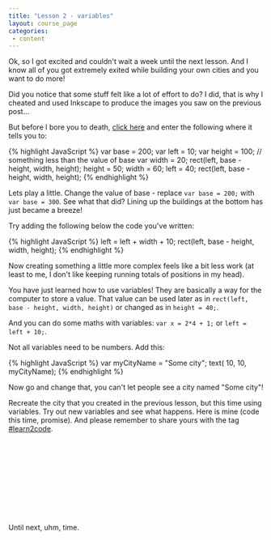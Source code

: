 ```yaml
---
title: "Lesson 2 - variables"
layout: course_page
categories:
 - content
---
```


Ok, so I got excited and couldn't wait a week until the next lesson. And I know all of you got extremely exited while building your own cities and you want to do more!

Did you notice that some stuff felt like a lot of effort to do? I did, that is why I cheated and used Inkscape to produce the images you saw on the previous post...

But before I bore you to death, [click here](http://jsfiddle.net/dirkcuys/TVdhb/) and enter the following where it tells you to:

{% highlight JavaScript %}
var base = 200;
var left = 10;
var height = 100; // something less than the value of base
var width = 20;
rect(left, base - height, width, height);
height = 50;
width = 60;
left = 40;
rect(left, base - height, width, height);
{% endhighlight %}

Lets play a little. Change the value of base - replace ```var base = 200;``` with ```var base = 300```. See what that did? Lining up the buildings at the bottom has just became a breeze!

Try adding the following below the code you've written:

{% highlight JavaScript %}
left = left + width + 10;
rect(left, base - height, width, height);
{% endhighlight %}

Now creating something a little more complex feels like a bit less work (at least to me, I don't like keeping running totals of positions in my head).

You have just learned how to use variables! They are basically a way for the computer to store a value. That value can be used later as in ```rect(left, base - height, width, height)``` or changed as in ```height = 40;```.

And you can do some maths with variables: ```var x = 2*4 + 1;``` or ```left = left + 10;```.

Not all variables need to be numbers. Add this:

{% highlight JavaScript %}
var myCityName = "Some city";
text( 10, 10, myCityName);
{% endhighlight %}

Now go and change that, you can't let people see a city named "Some city"!

Recreate the city that you created in the previous lesson, but this time using variables. Try out new variables and see what happens. Here is mine (code this time, promise). And please remember to share yours with the tag [#learn2code](https://twitter.com/search?q=%23learn2code).

<svg id="canvas"></svg>

Until next, uhm, time.

<script src="https://rawgithub.com/wout/svg.js/master/dist/svg.min.js"></script>
<script type="text/javascript">
function rect(x, y, width, height){
        var draw = SVG('canvas').size(1000, 200);
            var rect = draw.rect(width, height);
                rect.transform({x: x, y: y});
}

function circle(x, y, radius){
        var draw = SVG('canvas').size(1000, 200);
            var circle = draw.circle(radius);
                circle.transform({x: x-radius/2.0, y: y-radius/2.0});
}

function text(x, y, text){
        var draw = SVG('canvas').size(1000, 200);
            var txt = draw.text(text);
                txt.transform(x, y);
}

var base = 200;
var left = 0;
var height = 100;
var width = 40;
rect(left, base - height, width, height);

left = left + width + 10;
height = 200;
width = 60;
rect(left, base - height, width, height);

left = left + width + 10;
height = 160;
width = 80;
rect(left, base - height, width, height);

left = left + width + 10;
height = 80;
width = 120;
rect(left, base - height, width, height);

left = left + width + 10;
height = 50;
width = 60;
rect(left, base - height, width, height);

left = left + width + 10;
height = 120;
width = 50;
rect(left, base - height, width, height);

left = left + width + 10;
height = 150;
width = 30;
rect(left, base - height, width, height);

left = left + width + 10;
height = 50;
width = 60;
rect(left, base - height, width, height);

left = left + width + 10;
height = 195;
width = 25;
rect(left, base - height, width, height);
rect(left - 5, base - height + 5, width + 10, width);
rect(left - 10, base - height + 10, width + 20, width - 15);

left = left + width + 10;
height = 40;
width = 80;
rect(left, base - height, width, height);

left = left + width + 10;
height = 180;
width = 40;
rect(left, base - height, width, height);


left = left + width + 10;
height = 95;
width = 47;
rect(left, base - height, width, height);

left = left + width;
height = 115;
width = 42;
rect(left, base - height, width, height);

left = left + width + 10;
height = 95;
width = 47;
rect(left, base - height, width, height);

left = left + width + 10;
height = 100;
width = 80;
rect(left, base - height, width, height);

left += 10;
width -= 20
height = 140;
rect(left, base - height, width, height);

left += 10;
width -= 20
height = 170;
rect(left, base - height, width, height);

</script>
